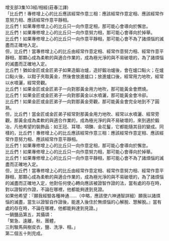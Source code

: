 增支部3集103經/相經(莊春江譯)  
「比丘們！專修增上心的比丘應該經常作意三相：應該經常作意定相、應該經常作意努力相、應該經常作意平靜相。  
比丘們！如果專修增上心的比丘只一向作意定相，那可能心會導向於懈怠。  
比丘們！如果專修增上心的比丘只一向作意努力相，那可能心會導向於掉舉。  
比丘們！如果專修增上心的比丘只一向作意平靜相，那可能心會不為了諸煩惱的滅盡而正確地入定。  
但，比丘們！當專修增上心的比丘由經常作意定相、經常作意努力相、經常作意平靜相，那顆心成為柔軟的與適合作業的，成為極光淨的與不易破壞的，為了諸煩惱的滅盡而正確地入定。  
比丘們！猶如金匠或金匠弟子如果造鍛冶爐，造好鍛冶爐後，會在爐口點火；在爐口點火後，以鉗子夾取黃金，然後會放進爐口；放進爐口後，經常用力地吹，經常以水噴灑，經常旁觀。  
比丘們！如果金匠或金匠弟子一向對那黃金用力地吹，那可能黃金會燃燒。  
比丘們！如果金匠或金匠弟子一向對那黃金以水噴灑，那可能黃金會冷卻。  
比丘們！如果金匠或金匠弟子一向對那黃金旁觀，那可能黃金會完全地到不了圓熟。  
但，比丘們！當金匠或金匠弟子經常對那黃金用力地吹、經常以水噴灑、經常旁觀，那黃金成為柔軟的與適合作業的，成為極光淨的與不易破壞的，來到適於鍛冶，凡他希望的裝飾品：如王冠、耳環、項鍊、金花鬘，它都能隨其目的變成。同樣的，比丘們！專修增上心的比丘應該經常作意三相：應該經常作意定相、應該經常作意努力相、應該經常作意平靜相。  
比丘們！如果專修增上心的比丘只一向作意定相，那可能心會導向於懈怠。  
比丘們！如果專修增上心的比丘只一向作意努力相，那可能心會導向於掉舉。  
比丘們！如果專修增上心的比丘只一向作意平靜相，那可能心會不為了諸煩惱的滅盡而正確地入定。  
但，比丘們！當專修增上心的比丘由經常作意定相、經常作意努力相、經常作意平靜相，那顆心成為柔軟的與適合作業的，成為極光淨的與不易破壞的，為了諸煩惱的滅盡而正確地入定，他對任何使心轉向應該被證智作證的法，當有處的存在時，對以證智的作證，不論在哪裡，他都能夠達到見證。  
如果他希望：『願我經驗各種神通……（中略，應該使六神通智詳細）願我以諸煩惱的滅盡，當生以證智自作證後，能進入後住於無煩惱的心解脫、慧解脫。』當有處的存在時，不論在哪裡，他都能夠達到見證。」  
一鍋鹽品第五，其攝頌：  
「緊急、遠離，秋、團體，  
三則駿馬與樹皮衣，鹽、洗淨、相。」  
第二個五十則完成。  
  
  
